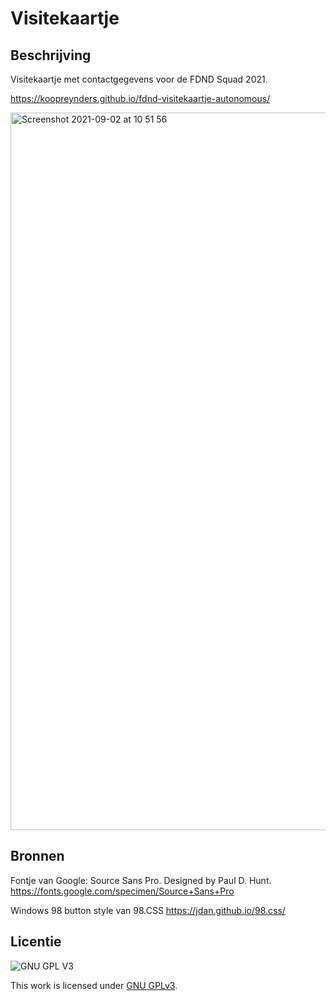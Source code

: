 # Visitekaartje 

## Beschrijving
Visitekaartje met contactgegevens voor de FDND Squad 2021.
<!-- Voeg een link toe naar Github Pages 🌐-->
<a href="https://koopreynders.github.io/fdnd-visitekaartje-autonomous/">https://koopreynders.github.io/fdnd-visitekaartje-autonomous/</a>
<!-- Voeg een mooie poster visual toe 📸 -->
<img width="1148" alt="Screenshot 2021-09-02 at 10 51 56" src="https://user-images.githubusercontent.com/1391509/131814116-7da00864-a573-4cc6-bce4-0dd5887c28b4.png">



## Bronnen

Fontje van Google: Source Sans Pro. 
Designed by Paul D. Hunt. 
https://fonts.google.com/specimen/Source+Sans+Pro

Windows 98 button style van 98.CSS
https://jdan.github.io/98.css/



## Licentie

![GNU GPL V3](https://www.gnu.org/graphics/gplv3-127x51.png)

This work is licensed under [GNU GPLv3](./LICENSE).
